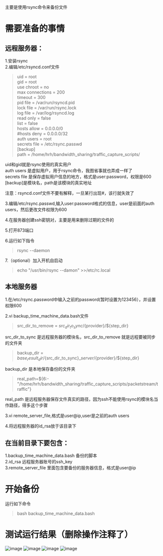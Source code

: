 主要是使用rsync命令来备份文件  


# 需要准备的事情

## 远程服务器：
1.安装rsync  
2.编辑/etc/rsyncd.conf文件

> uid = root  
> gid = root  
> use chroot = no  
> max connections = 200  
> timeout = 300  
> pid file = /var/run/rsyncd.pid  
> lock file = /var/run/rsync.lock  
> log file = /var/log/rsyncd.log  
> read only = false  
> list = false  
> hosts allow = 0.0.0.0/0  
> #hosts deny = 0.0.0.0/32  
> auth users = root  
> secrets file = /etc/rsync.passwd  
> [backup]  
> path = /home/hrh/bandwidth_sharing/traffic_capture_scripts/  

uid和gid就是rsync使用的真实用户    
auth users 是虚拟用户，用于rsync命令，我图省事就也弄成一样了  
secrets file 是保存虚拟用户信息的地方，格式是user:password，权限是600  
[backup]是模块名，path是该模块的真实地址  

注意：rsyncd.conf文件不要有解释，一旦某行出现#，该行就失效了  

3.编辑/etc/rsync.passwd,输入user:password格式的信息，user是前面的auth users，然后更改文件权限为600  

4.在服务器创建ssh密钥对，主要是用来删除过期的文件的  

5.打开873端口  

6.运行如下指令  
> rsync --daemon 

7.（optional）加入开机自启动  
> echo "/usr/bin/rsync --damon" >>/etc/rc.local



## 本地服务器
1.在/etc/rsync.password中输入之前的password(暂时设置为123456），并设置权限600  

2.vi backup_time_machine_data.bash文件 

> src_dir_to_remove = ${src_dir_to_sync}/${provider}/${step_dir}

src_dir_to_sync 是远程服务器的模块名，src_dir_to_remove 就是远程要被同步的文件夹 

> backup_dir = $base_result_dir/${src_dir_to_sync}_${server}/${provider}/${step_dir}  

backup_dir 是本地保存备份的文件夹  

> real_path=${6:-"/home/hrh/bandwidth_sharing/traffic_capture_scripts/packetstream/traffic"}  

real_path 是远程服务器保存文件真实的路径，因为ssh不能使用rsync的模块名当作路径，得多这个步骤  

3.vi remote_server_file,格式是user@ip,user是之前的auth users  

4.将远程服务器的id_rsa放于该目录下  

## 在当前目录下要包含：  
1.backup_time_machine_data.bash 备份的脚本  
2.id_rsa 远程服务器账号的ssh_key  
3.remote_server_file 里面包含要备份的服务器信息，格式是user@ip  

# 开始备份
运行如下命令  
> bash backup_time_machine_data.bash  


# 测试运行结果（删除操作注释了）
![image](https://user-images.githubusercontent.com/57869555/184369478-2939a53f-cf49-422a-a6bd-49fd1b593d1c.png)
![image](https://user-images.githubusercontent.com/57869555/184369498-38b096df-de32-4cb7-bca7-0921bf0d5fd3.png)
![image](https://user-images.githubusercontent.com/57869555/184369518-e595b6b9-60da-47af-862a-d1e2e3f83cb1.png)
![image](https://user-images.githubusercontent.com/57869555/184369534-5c6c9049-e253-40d8-8c68-833eb2f8cfad.png)

    
